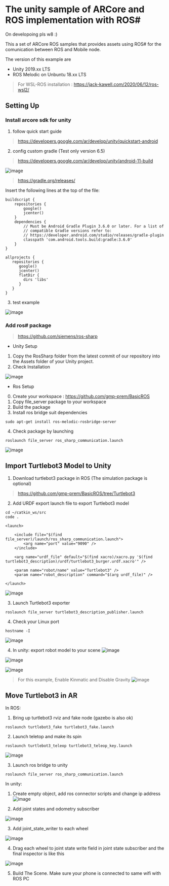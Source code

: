 # The unity sample of ARCore and ROS implementation with ROS#


On developoing pls w8 :)

This a set of ARCore ROS samples that provides assets using ROS#  for the comunication between ROS and Mobile node.

The version of this example are
- Unity 2019.xx LTS
- ROS Melodic on Unbuntu 18.xx LTS
> For WSL-ROS installation : https://jack-kawell.com/2020/06/12/ros-wsl2/

## Setting Up
### Install arcore sdk for unity
1. follow quick start guide
> https://developers.google.com/ar/develop/unity/quickstart-android

2. config custom gradle (Test only version 6.5)
> https://developers.google.com/ar/develop/unity/android-11-build


![image](https://user-images.githubusercontent.com/55285546/126052974-392d5c8e-e502-4feb-9011-af7fd31f54e3.png)

> https://gradle.org/releases/

Insert the following lines at the top of the file:
```
buildscript {
    repositories {
        google()
        jcenter()
    }
    dependencies {
        // Must be Android Gradle Plugin 3.6.0 or later. For a list of
        // compatible Gradle versions refer to:
        // https://developer.android.com/studio/releases/gradle-plugin
        classpath 'com.android.tools.build:gradle:3.6.0'
    }
}

allprojects {
   repositories {
      google()
      jcenter()
      flatDir {
        dirs 'libs'
      }
   }
}
```

3. test example

![image](https://user-images.githubusercontent.com/55285546/126052090-4671cc0a-0f7a-4c69-9861-010d1f6f8bbb.png)

### Add ros# package
> https://github.com/siemens/ros-sharp
- Unity Setup
1. Copy the RosSharp folder from the latest commit of our repository into the Assets folder of your Unity project.
2. Check Installation

![image](https://user-images.githubusercontent.com/55285546/126052377-b42d6bd5-4e7a-4aa8-9eb8-6a2bc849f7f1.png)

- Ros Setup
0. Create your workspace   : https://github.com/gmp-prem/BasicROS
1. Copy file_server package to your workspace
2. Build the package
3. Install ros bridge suit dependencies
```
sudo apt-get install ros-melodic-rosbridge-server
```
4. Check package by launching
```
roslaunch file_server ros_sharp_communication.launch
```
![image](https://user-images.githubusercontent.com/55285546/126057617-56ea82dd-ca2b-41a9-a07b-8107663e8edf.png)


## Import Turtlebot3 Model to Unity
1. Download turtlebot3 package in ROS (The simulation package is optional)
> https://github.com/gmp-prem/BasicROS/tree/Turtlebot3
2. Add URDF export launch file to export Turtlebot3 model
```
cd ~/catkin_ws/src
code .
```
```
<launch>

	<include file="$(find file_server)/launch/ros_sharp_communication.launch">
		<arg name="port" value="9090" />
	</include>

	<arg name="urdf_file" default="$(find xacro)/xacro.py '$(find turtlebot3_description)/urdf/turtlebot3_burger.urdf.xacro'" />
	
	<param name="robot/name" value="Turtlebot3" />
	<param name="robot_description" command="$(arg urdf_file)" />

</launch>
```
![image](https://user-images.githubusercontent.com/55285546/126057972-a7e68ad3-9f19-499b-880f-a8cb68083b92.png)



3. Launch Turtlebot3 exporter
```
roslaunch file_server turtlebot3_description_publisher.launch
```
4. Check your Linux port
```
hostname -I
```
![image](https://user-images.githubusercontent.com/55285546/126058220-191ada18-0145-4a2b-8e6b-06b7888e0e1d.png)


4. In unity: export robot model to your scene
![image](https://user-images.githubusercontent.com/55285546/126058305-391f6405-19d1-44e6-9efd-7db90b1b91c3.png)

![image](https://user-images.githubusercontent.com/55285546/126058347-c983aa1d-495a-4681-b3ca-db6cc6a4e649.png)

![image](https://user-images.githubusercontent.com/55285546/126059012-55404993-8670-4582-a204-9ab08f3c3316.png)

> For this example, Enable Kinmatic and Disable Gravity
![image](https://user-images.githubusercontent.com/55285546/126060039-1d275390-a2cc-4dd9-9f8c-2e171314fdfa.png)



## Move Turtlebot3 in AR
In ROS:
1. Bring up turtlebot3 rviz and fake node (gazebo is also ok)
```
roslaunch turtlebot3_fake turtlebot3_fake.launch
```

2. Launch teletop and make its spin
```
roslaunch turtlebot3_teleop turtlebot3_teleop_key.launch
```
![image](https://user-images.githubusercontent.com/55285546/126059759-ae5a5599-9611-438a-8735-1709507c5859.png)



3. Launch ros bridge to unity
```
roslaunch file_server ros_sharp_communication.launch
```




In unity:
1. Create empty object, add ros connector scripts and change ip address
![image](https://user-images.githubusercontent.com/55285546/126059233-40f331d9-90ac-4219-ab9a-7c9b6447361c.png)

2. Add joint states and odometry subscriber

![image](https://user-images.githubusercontent.com/55285546/126059345-53e0153b-57de-4a7e-823e-2b66df9a60d6.png)

3. Add joint_state_writer to each wheel
 
![image](https://user-images.githubusercontent.com/55285546/126059381-07a8169e-e253-434a-a02c-77d8b1aea953.png)

4. Drag each wheel to joint state write field in joint state subscriber and the final inspector is like this

![image](https://user-images.githubusercontent.com/55285546/126059437-d9264bf8-81ca-48be-b2f6-dee2007c4b93.png)

5. Build The Scene. Make sure your phone is connected to same wifi with ROS PC


